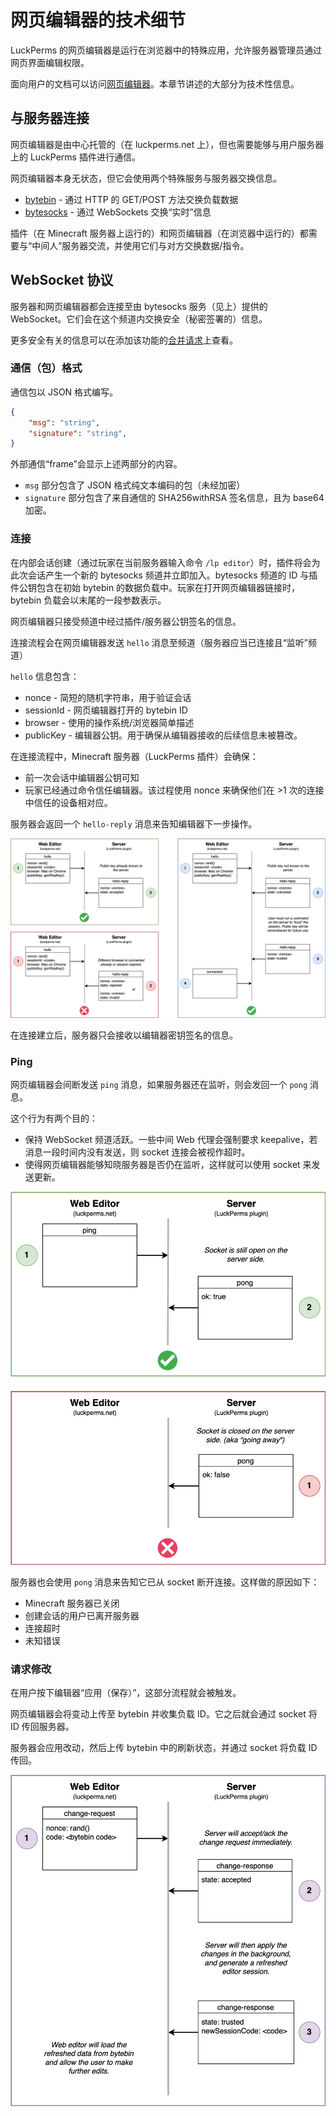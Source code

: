 # 网页编辑器的技术细节

LuckPerms 的网页编辑器是运行在浏览器中的特殊应用，允许服务器管理员通过网页界面编辑权限。

面向用户的文档可以访问[网页编辑器](features.web-editor.md)。本章节讲述的大部分为技术性信息。

## 与服务器连接

网页编辑器是由中心托管的（在 luckperms.net 上），但也需要能够与用户服务器上的 LuckPerms 插件进行通信。

网页编辑器本身无状态，但它会使用两个特殊服务与服务器交换信息。

* [bytebin](https://github.com/lucko/bytebin) - 通过 HTTP 的 GET/POST 方法交换负载数据
* [bytesocks](https://github.com/lucko/bytesocks) - 通过 WebSockets 交换“实时”信息

插件（在 Minecraft 服务器上运行的）和网页编辑器（在浏览器中运行的）都需要与“中间人”服务器交流，并使用它们与对方交换数据/指令。

## WebSocket 协议

服务器和网页编辑器都会连接至由 bytesocks 服务（见上）提供的 WebSocket。它们会在这个频道内交换安全（秘密签署的）信息。

更多安全有关的信息可以在添加该功能的[合并请求](https://github.com/LuckPerms/LuckPerms/pull/3303)上查看。

### 通信（包）格式

通信包以 JSON 格式编写。

```JSON
{
    "msg": "string",
    "signature": "string",
}
```

外部通信“frame”会显示上述两部分的内容。

* `msg` 部分包含了 JSON 格式纯文本编码的包（未经加密）
* `signature` 部分包含了来自通信的 SHA256withRSA 签名信息，且为 base64 加密。

### 连接

在内部会话创建（通过玩家在当前服务器输入命令 `/lp editor`）时，插件将会为此次会话产生一个新的 bytesocks 频道并立即加入。bytesocks 频道的 ID 与插件公钥包含在初始 bytebin 的数据负载中。玩家在打开网页编辑器链接时，bytebin 负载会以末尾的一段参数表示。

网页编辑器只接受频道中经过插件/服务器公钥签名的信息。

连接流程会在网页编辑器发送 `hello` 消息至频道（服务器应当已连接且“监听”频道）

`hello` 信息包含：

* nonce - 简短的随机字符串，用于验证会话
* sessionId - 网页编辑器打开的 bytebin ID
* browser - 使用的操作系统/浏览器简单描述
* publicKey - 编辑器公钥。用于确保从编辑器接收的后续信息未被篡改。

在连接流程中，Minecraft 服务器（LuckPerms 插件）会确保：

* 前一次会话中编辑器公钥可知
* 玩家已经通过命令信任编辑器。该过程使用 nonce 来确保他们在 >1 次的连接中信任的设备相对应。

服务器会返回一个 `hello-reply` 消息来告知编辑器下一步操作。

![img](images/webeditor-technical-1.png)

在连接建立后，服务器只会接收以编辑器密钥签名的信息。

### Ping

网页编辑器会间断发送 `ping` 消息，如果服务器还在监听，则会发回一个 `pong` 消息。

这个行为有两个目的：

* 保持 WebSocket 频道活跃。一些中间 Web 代理会强制要求 keepalive，若消息一段时间内没有发送，则 socket 连接会被视作超时。
* 使得网页编辑器能够知晓服务器是否仍在监听，这样就可以使用 socket 来发送更新。

![img](images/webeditor-technical-2.png)

服务器也会使用 `pong` 消息来告知它已从 socket 断开连接。这样做的原因如下：

* Minecraft 服务器已关闭
* 创建会话的用户已离开服务器
* 连接超时
* 未知错误

### 请求修改

在用户按下编辑器“应用（保存）”，这部分流程就会被触发。

网页编辑器会将变动上传至 bytebin 并收集负载 ID。它之后就会通过 socket 将 ID 传回服务器。

服务器会应用改动，然后上传 bytebin 中的刷新状态，并通过 socket 将负载 ID 传回。

![img](images/webeditor-technical-3.png)
